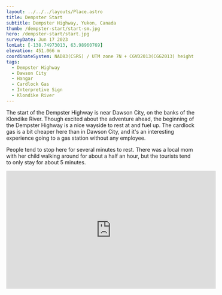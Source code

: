 ```yaml
---
layout: ../../../layouts/Place.astro
title: Dempster Start
subtitle: Dempster Highway, Yukon, Canada
thumb: /dempster-start/start-sm.jpg
hero: /dempster-start/start.jpg
surveyDate: Jun 17 2023
lonLat: [-138.74973013, 63.98960769]
elevation: 451.066 m
coordinateSystem: NAD83(CSRS) / UTM zone 7N + CGVD2013(CGG2013) height
tags:
  - Dempster Highway
  - Dawson City
  - Hangar
  - Cardlock Gas
  - Interpretive Sign
  - Klondike River
---
```


The start of the Dempster Highway is near Dawson City, on the banks of the Klondike River. Though excited about the adventure ahead, the beginning of the Dempster Highway is a nice wayside to rest at and fuel up. The cardlock gas is a bit cheaper here than in Dawson City, and it's an interesting experience going to a gas station without any employee.

People tend to stop here for several minutes to rest. There was a local mom with her child walking around for about a half an hour, but the tourists tend to only stay for about 5 minutes.

<iframe width="560" height="315" src="https://www.youtube-nocookie.com/embed/cc3NgFQp9bM" title="YouTube video player" frameborder="0" allow="accelerometer; autoplay; clipboard-write; encrypted-media; gyroscope; picture-in-picture; web-share" allowfullscreen></iframe>
